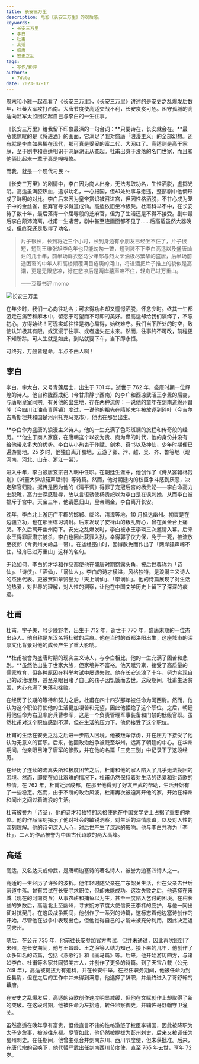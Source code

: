 ```yaml
---
title: 长安三万里
description: 电影《长安三万里》的观后感。
keywords:
  - 长安三万里
  - 李白
  - 杜甫
  - 高适
  - 盛唐
  - 安史之乱
tags:
  - 写作/影评
authors:
  - 7Wate
date: 2023-07-17
---
```


周末和小雅一起观看了《长安三万里》，《长安三万里》讲述的是安史之乱爆发后数年，吐蕃大军攻打西南。大唐节度使高适交战不利，长安岌岌可危。困守孤城的高适向监军太监回忆起自己与李白的一生往事。

《长安三万里》给我留下印象最深的一句台词：**只要诗在，长安就会在。**最令我惊叹的是《将进酒》的画面，它满足了我对盛唐「浪漫主义」的全部幻想。还有就是李白如果搁在现代，那可真是妥妥的富二代、大网红了。高适则是高干家庭，至于剧中和高适相识于洞庭湖无从查起。杜甫出身于没落的名门世家，而且和他俩比起来一辈子真是嘎嘎惨。

而我，就是一个现代刁民 ～

《长安三万里》的剧情中，李白因为商人出身，无法考取功名，生性洒脱，虚掷光阴。高适虽满腔热血，追求功名，一心报国，但却处处事与愿违，整部剧中他俩形成了鲜明的对比。李白后来因为皇帝赏识被召进宫，但因性格洒脱，不甘心成为笼子中的金丝雀，便弃官寻求得道成仙。高适依旧坐冷板凳。杜甫科举不中，在长安待了数十年，最后落得一个屈辱般的芝麻官，但为了生活还是不得不接受。剧中最后李白颠沛流离，杜甫一生凄苦，剧中甚至连画面都不见了……后高适虽然大器晚成，但终究还是取得了功名。

> 片子很长，长到将近三个小时，长到身边有小朋友已经坐不住了，片子很短，短到王维张旭李龟年也只能匆匆一瞥，短到装不下李白高适以及盛唐灿烂的几十年，前半场鲜衣怒马少年郎与烈火烹油极尽繁华的盛唐，后半场前途困窘的中年人和高楼倾覆满目疮痍的河山，将进酒把片子推上的貌似是高潮，更是无限悲凉，好在悲凉后是两岸猿声啼不住，轻舟已过万重山。
> 
> ——豆瓣书评 momo

![长安三万里](https://static.7wate.com/img/2023/07/25/c6c4c4aad5b0e.png)

在年少时，我们一心向往功名；可求得功名却又憧憬洒脱，怀念少时。终其一生都游走在痛苦和麻木中，留恋于可望而不可即的美好。但高适却给我们演绎了，不忘初心，方得始终！可现实却往往是初心易得，始终难守。我们当下所处的时空，致使认知极其有限。或沉浸于往事、或者迷失在未来。然而，往事终不可改，前程更不知所踪。可人生就是如此，到站就要下车，当下即永恒。

可终究，万般皆是命，半点不由人啊！

## 李白

李白，字太白，又号青莲居士，出生于 701 年，逝世于 762 年，盛唐时期一位辉煌的诗人。他自称陇西成纪（今甘肃静宁西南）的李广和西凉武昭王李暠的后裔，与唐朝皇室同宗。有关他的出生地，存在两种流传：一说他的童年在剑南道绵州昌隆（今四川江油市青莲镇）度过，一说他的祖先在隋朝末年被放逐到碎叶（今吉尔吉斯斯坦共和国楚河州托克马克市），他也在那里出生。

**李白作为盛唐的浪漫主义诗人，他的一生充满了色彩斑斓的旅程和传奇般的经历。**他生于商人家庭，在唐朝这个以农为贵、商为卑的时代，他的身份并没有给他带来多大的优势。李白从小热衷于作赋、剑术、奇书以及神仙，少年时期便已遍游蜀地。25 岁时，他独自离开蜀地，云游了邺、汴、越、吴、齐、鲁等地（现河南、河北、山东、浙江一带）。

进入中年，李白被唐玄宗召入朝中任职。在朝廷生涯中，他创作了《侍从宴翰林饯别》《听董大弹胡笳声赋诗》等诗篇。然而，他对朝廷内的权臣争斗感到厌恶，决定辞官归隐。据传是因为他的《清平调》得罪了宠冠后宫的杨贵妃——李白命高力士脱靴，高力士深感耻辱，故以言语诱使杨贵妃以为李白是在讽刺她，从而李白被排斥于宫中。天宝三年，他请愿归山，皇帝赐金，李白离开长安。

晚年，李白北上游历广平郡的邯郸、临洺、清漳等地，10 月抵达幽州。初衷是在边疆立功，也在那里练习骑射。后来发现了安禄山的叛乱野心，曾在黄金台上痛哭。不久后离开幽州南下。安史之乱爆发时，李白被永王李璘三次邀请入幕。后来永王得罪唐肃宗被杀，李白也因此获罪入狱。幸得郭子仪力保，免于一死，被流放至夜郎（今贵州关岭县一带）。在途经巫山时，因得赦免而作出了「两岸猿声啼不住，轻舟已过万重山」这样的名句。

无论如何，李白的才华和作品都使他在盛唐时期崭露头角，被后世尊称为「诗仙」、「诗侠」、「酒仙」、「谪仙人」。李白的诗才横溢，风格独特，是浪漫主义诗人的杰出代表。更被贺知章赞誉为「天上谪仙」、「李谪仙」。他的诗篇展现了对生活的热爱，对世界的理解，对人性的洞察，让他在中国文学历史上留下了深深的痕迹。

## 杜甫

杜甫，字子美，号少陵野老，出生于 712 年，逝世于 770 年，盛唐末期的一位杰出诗人。他自称是东汉名将杜微的后裔。他在当时的首都洛阳出生，这座城市的深厚文化背景对他的成长产生了重大影响。

**杜甫被誉为盛唐时期的现实主义诗人，与李白相比，他的一生充满了困苦和悲剧。**虽然他出生于世家大族，但家境并不富裕。他天赋异禀，接受了高质量的儒家教育，但各种原因在科举考试中屡遭失败。他在长安流浪了十年，努力实现自己的政治理想，甚至亲眼目睹了自己的孩子因饥饿而去世。这段期间，杜甫生活贫困，内心充满了失落和挫败。

在经历了长期的等待和努力之后，杜甫在四十四岁那年被任命为河西尉。然而，他认为这个职位将使他的生活更加凄苦和无望，因此他拒绝了这个职位。之后，朝廷将他任命为右卫率府兵曹参军，这是一个负责管理军事装备和门禁的低级官职。虽然杜甫对这个职位感到不满，但在生活的压力下，他仍接受了这个职位。

杜甫的生活在安史之乱之后进一步陷入困境。他被叛军俘虏，并在压力下接受了他认为无意义的官职。后来，他因政治纷争被贬至华州，远离了朝廷的中心。在华州期间，他亲眼目睹了唐军的惨败，并在他的名篇「三吏三别」中记录下了这段经历。

在经历了连续的流离失所和极度困苦之后，杜甫和他的家人陷入了几乎无法挽回的困境。然而，即使在如此艰难的情况下，杜甫仍然保持着对生活的热爱和对诗歌的热情。在 762 年，杜甫迁居成都，在那里他得到了好友严武的帮助，生活开始有了一些稳定。然而，由于不断的政治风波，杜甫再次被迫离开他的家，开始在梓州和阆州之间过着流浪的生活。

杜甫被誉为「诗圣」，他的诗才和独特的风格使他在中国文学史上占据了重要的地位。他的作品深刻揭示了他对社会的敏锐洞察，对生活的深情厚谊，以及对人性的深刻理解。他的诗句深入人心，对后世产生了深远的影响。他与李白并称为「李杜」，二人的作品被誉为中国古代诗歌的两大高峰。

## 高适

高适，又名达夫或仲武，是唐朝边塞诗的著名诗人，被誉为边塞四诗人之一。

高适的一生经历了许多的波折。他年轻时随父亲在广东韶关生活，但在父亲去世后家道中落。曾有尝试在长安寻求职位，但却未能成功。这次失败之后，他选择在宋城（现在的河南商丘）从事农耕和捕鱼以为生，甚至一度陷入乞讨的困境。在稍长些的岁数后，高适北上至幽州，寻求朔方节度大使信安王李祎的庇护，与他一同出征对抗契丹。在这段战争期间，他创作了一系列的诗篇，这标志着他边塞诗创作的开始。尽管他在战争中表现出色，但他觉得自己的才能未被充分利用，因此决定返回宋州。

随后，在公元 735 年，他前往长安参加官方考试，但并未通过，因此再次回到了宋州。在长安期间，他与王昌龄、王之涣等人结为知己。接下来的几年，他创作了众多知名的诗篇，包括《燕歌行》和《画马篇》等。后来，他开始游历四方，与诸如李白、杜甫等名家共同赞美古人，并创作了更多的诗篇。到了天宝八载（公元 749 年），高适被提拔为有道科，并在长安中举。在担任职务期间，他被任命为封丘县尉，但在之后的工作中并未得到满意，他选择了辞职，并最终进入了哥舒翰的幕府。

在安史之乱爆发后，高适的诗歌创作速度明显减缓，但他在文赋创作上却取得了新的突破。在这段时期，他被任命为左拾遗，转任监察御史，并辅佐哥舒翰守卫潼关。

虽然高适在晚年享有富贵，但他直言不讳的性格激怒了权臣李辅国，因此被降职为太子少詹事，被派往东都。尽管如此，他仍然被提拔为彭州刺史，后来又被调任为蜀州刺史。在任期间，他曾主张合并剑南东川、西川节度使，但未获批准。后来，在唐代宗的召唤下，他代替严武出任剑南西川节度使，直至 765 年去世，享年 72 岁。
